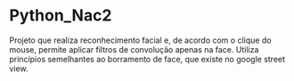 # Python_Nac2
Projeto que realiza reconhecimento facial e, de acordo com o clique do mouse, permite aplicar filtros de convolução apenas na face. Utiliza princípios semelhantes ao borramento de face, que existe no google street view.
